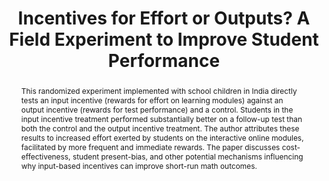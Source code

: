 ---
title: "Incentives for Effort or Outputs? A Field Experiment to Improve
  Student Performance"
authors: "Sarojini R. Hirshleifer"
paper_link: "https://escholarship.org/uc/item/9hz5b8g9"
slug: "hirshleifer-2021-incentives-for-effort"
abstract: >-
  This randomized experiment implemented with school children in India directly
  tests an input incentive (rewards for effort on learning modules) against an
  output incentive (rewards for test performance) and a control. Students in the
  input incentive treatment performed substantially better on a follow-up test
  than both the control and the output incentive treatment. The author
  attributes these results to increased effort exerted by students on the
  interactive online modules, facilitated by more frequent and immediate
  rewards. The paper discusses cost-effectiveness, student present-bias, and
  other potential mechanisms influencing why input-based incentives can
  improve short-run math outcomes.
publication_date: 2021-10-12
erct_level: 0
rct: true
pdf_link: "https://escholarship.org/content/qt9hz5b8g9/qt9hz5b8g9_noSplash_d5dc508f9a649002495879899e85c7d9.pdf?t=r4u5c1"
doi: "10.5072/FK23J3JR55"
journal: "CEGA Working Papers"
date_erct_check: "2025-03-09"
tags:
  - mathematics
  - K12
  - EdTech platform
  - pay-to-learn
  - Asia
criteria:
  c:
    met: true
    explanation: >-
      Randomization was performed at the classroom level, which is
      acceptable for 'Class-level RCT.'
    quote: >-
      "The study relies on classroom-level randomization. Specifically, 45 4th
      through 6th grade classrooms … were randomized into treatments…" (p.
      12)
    analysis: >-
      First, we look for whether randomization was done at the class level (or a
      stronger school level). The paper explicitly states: "The study relies on
      classroom-level randomization…" (p. 12). Further details confirm that 45
      classrooms (4th through 6th grade) were divided among treatments, including
      two incentive groups and one control group. The paper's design notes, "Classrooms
      were randomized into treatments using a partial rotation design over two
      units." In other words, the researchers assigned treatments by classroom,
      not by individual student or by school. This class-level allocation helps
      avoid within-class contamination. For example, it means that all students in
      a given classroom either receive the input incentive, the output incentive,
      or no incentive (control). By ensuring that entire classrooms share the same
      treatment, the design reduces the chance that children in the same room will
      spuriously share materials or coaching meant only for the treatment group.
      Thus, from the standpoint of ERCT Standard's 'Class-level RCT' criterion, the
      study meets the requirement.
  e:
    met: false
    explanation: >-
      They use custom tests drawn from the KA Lite module question bank
      rather than a widely recognized standardized exam.
    quote: >-
      "In each unit, the output and outcome tests… are drawn from the question pools
      associated with the core modules." (p. 8)
    analysis: >-
      The ERCT Standard requires the use of a standardized, externally recognized exam
      to measure student outcomes. Here, the main outcome measure is a custom-built
      unit test on the KA Lite platform: "The main outcome measure is a second test
      that is administered at the end of the unit… The test draws from the same
      question pools as the modules." (p. 8, 9). The author clarifies that these
      questions come directly from the software's internal question bank, tailored to
      the content that students practiced. Because these tests were constructed
      around the interactive modules within the study context, they do not align
      with a recognized, large-scale standardized exam (such as a national or state
      test). Instead, they are bespoke assessments embedded within the
      intervention's technology platform.
  t:
    met: false
    explanation: >-
      The paper describes an intervention of two 6-week units (12 weeks
      total) rather than clearly spanning a full recognized term.
    quote: >-
      "Two units of KA Lite content were included … each unit taking six weeks on
      average." (p. 7)
    analysis: >-
      To meet 'Term Duration,' the study intervention should last at least one full
      academic term, typically around 3-4 months. In this paper, the researcher
      notes: "Two units of KA Lite content were included in the study, with each unit
      taking six weeks on average." (p. 7). She further describes that the experiment
      ran from shortly after the mid-year break until the end of the school year,
      which seems to cover approximately 12 weeks total (~6 weeks per unit). Although
      12 weeks is about 3 months, the paper does not explicitly state that this
      coincided precisely with a formal academic term or semester. The design
      appears to revolve around these two six-week units of content, culminating in
      an outcome test after each unit. This timing is shorter than or just on the
      borderline for what many schools define as a standard academic term. The text
      does not indicate that the period was recognized as a formal 'semester.'
      Therefore, the evidence leans toward this criterion not being fully
      satisfied.
  d:
    met: true
    explanation: >-
      They clearly define the no-incentive control, document its baseline
      characteristics, and specify it as receiving usual instruction plus the same
      modules (but no rewards).
    quote: >-
      "The study tests an input incentive… output incentive… and a control. The sample
      is balanced at baseline… The control group receives no rewards." (pp. 2, 10;
      Table SA2)
    analysis: >-
      Under 'Documented Control Group,' the study must provide a clear description of
      the control group's composition, baseline performance, and conditions. The
      paper explains: "The study tests a student incentive for the input activity
      against both an output incentive and a no-incentive control." (p. 2). The
      author also includes a baseline test, and Table SA2 and further references
      outline how the sample was balanced at baseline across the three groups.
      Additionally, the paper states that in the control group, students used the same
      KA Lite modules in class, but "the only difference across the treatments is which
      activity is rewarded" (p. 10). Thus, the control group is well documented.
  s:
    met: false
    explanation: >-
      They implemented the randomization at the classroom, not school, level.
    quote: >-
      "The study relies on classroom-level randomization… [we used] 45 4th through 6th
      grade classrooms…" (p. 12)
    analysis: >-
      For 'School-level RCT,' entire schools (rather than just classes) must be
      randomized. However, this paper emphasizes: "The study relies on classroom-level
      randomization" (p. 12). With 45 classrooms drawn from multiple schools in Mumbai
      and Pune, the authors randomly assigned each classroom to one of three
      conditions: input incentive, output incentive, or control. Since randomization
      did not occur at the whole-school level, but rather among classrooms within
      schools, the S criterion is not met.
  a:
    met: false
    explanation: >-
      They only measure outcomes in mathematics; no other subjects' performance
      is tracked.
    quote: >-
      "All students are assigned the same interactive learning modules ... 
      and test at the end of the unit ... 
      The main outcome measure is a second test at the end of the unit." (p. 1–2)
    analysis: >-
      Under the 'AllExams' criterion, a study should measure impact on all major
      subjects taught at that level, typically using standard exam-based measures.
      In contrast, this paper focuses solely on math learning. There is no mention
      of measuring reading, languages, science, or other subjects in the official
      outcome data.
  y:
    met: false
    explanation: >-
      They only ran the intervention and measurements for about 12 weeks total,
      not a full academic year.
    quote: >-
      "Two units… each taking about six weeks… from mid-year break to the end of the
      school year." (p. 7)
    analysis: >-
      The 'Year Duration' requirement states the intervention must last at least one
      full academic year. Here, the paper clarifies that the experiment took place
      from after a mid-year break until the end of the school year, focusing on "two
      units" of six weeks each. That schedule totals around 12 weeks, not a complete
      ~9-10 month school year. Therefore, the Y criterion is not met.
  b:
    met: true
    explanation: >-
      Since the study’s primary objective is to assess the impact of additional rewards on outcomes,
      the control group intentionally receives only the standard “business as usual” inputs. The extra
      resources in the treatment groups constitute the treatment itself; therefore, the control group being
      unenhanced is by design and does not indicate an imbalance.
    quote: >-
      "All students complete the same modules and tests, thus the only difference across 
      the treatments is which activity is rewarded." (p. 8)
    analysis: >-
      In this study, every group receives the identical core educational content, class time, and instruction.
      The treatment groups receive additional tangible rewards as the experimental intervention. Since the
      research question specifically tests whether these extra rewards affect outcomes, the control group’s
      receipt of the standard input is appropriate. This design isolates the effect of the additional resource,
      satisfying the balanced control group requirement.
  g:
    met: false
    explanation: >-
      The study ends measurements within the same school year; it does not
      follow students through graduation.
    quote: >-
      "The experiment began after students returned from the mid-year break and 
      continued to the end of the school year." (p. 7)
    analysis: >-
      This criterion asks whether the study continued tracking students until they
      graduated from their current school level. The paper collects only short-term
      outcomes after about six weeks per unit, concluding by the end of that same
      school year. It does not mention any long-term follow-up past that point.
  r:
    met: false
    explanation: >-
      No independent replication is discussed; the trial stands as a single
      implementation.
    quote: >-
      "This is the first randomized experiment to directly test … a student incentive
      for an input activity against an output incentive …" (p. 2)
    analysis: >-
      For the 'Reproduced' requirement, we look for mention of an independent team
      replicating the exact intervention in a different setting. Although the paper
      references other technology-based or incentive-based experiments in the
      literature, it does not claim that a separate group repeated the same design.
  i:
    met: true
    explanation: >-
      The author was not the developer or owner of the KA Lite platform; the
      study was an external academic evaluation.
    quote: >-
      "Foundation for Learning Equality (FLE) developed the software platform
      (KA Lite)… additional funding from MFE allowed me to oversee this experiment.
      … This study was approved by IRB at UC San Diego and IFMR…" (p. 1–2,
      acknowledgments)
    analysis: >-
      'I - Independent Conduct' requires that the study team not be the original
      designers or proprietors of the intervention with a direct stake. The paper
      clarifies that FLE developed the KA Lite platform and that the author was
      affiliated with UC Riverside, not the developer or primary beneficiary.
      Thus, the independence requirement is met.
  p:
    met: true
    explanation: >-
      The authors pre-registered the study in the AEA RCT registry
      (AEARCTR-0000643) before conducting analyses.
    quote: >-
      "This study … is in the AEA registry as AEARCTR-0000643 … was registered while
      the trial was still ongoing." (p. 29)
    analysis: >-
      'Pre-Registered' means the study protocol was publicly registered prior to data
      collection. The paper states, "This study was approved by IRB at UC San Diego
      and IFMR, and is in the AEA registry as AEARCTR-0000643. … This study was
      registered while the trial was still ongoing and before any data was accessed or
      analyzed." This indicates a formal pre-registration on the AEA RCT registry,
      satisfying the P criterion.
---